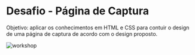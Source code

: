# Desafio - Página de Captura

Objetivo: aplicar os conhecimentos em HTML e CSS para contuir o design de uma página de captura de acordo com o design proposto.

![workshop](https://user-images.githubusercontent.com/89926211/137827756-0d1ed2bd-f4e4-408f-bdd2-de21f8d48e74.jpg)



